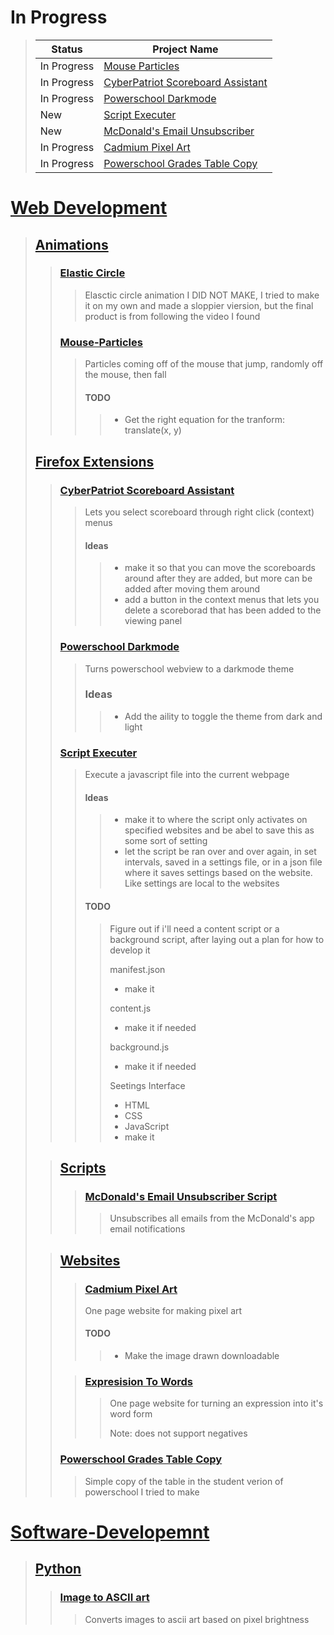 # In Progress
> |Status|Project Name|
> |-|-|
> |In Progress|[Mouse Particles](#mouse-particles)|
> |In Progress|[CyberPatriot Scoreboard Assistant](#cyberpatriot-scoreboard-assistant)|
> |In Progress|[Powerschool Darkmode](#powerschool-darkmode)|
> |New|[Script Executer](#script-executer)|
> |New|[McDonald's Email Unsubscriber](#mcdonalds-email-unsubscriber-script)|
> |In Progress|[Cadmium Pixel Art](#cadmium-pixel-art)|
> |In Progress|[Powerschool Grades Table Copy](#powerschool-grades-table-copy)|


# [Web Development](/Web-Development)
> ## [Animations](/Web-Development/Animations)
>> ### [Elastic Circle](/Web-Development/Animations/Elastic-Circle)
>>> Elasctic circle animation I DID NOT MAKE, I tried to make it on my own and made a sloppier viersion, but the final product is from following the video I found
>>
>>### [Mouse-Particles](/Web-Development/Animations/Mouse-Particles/)
>>> Particles coming off of the mouse that jump, randomly off the mouse, then fall
>>> #### TODO
>>>> - Get the right equation for the tranform: translate(x, y)
>
>## [Firefox Extensions](/Web-Development/Firefox-Extensions)
>> ### [CyberPatriot Scoreboard Assistant](/Web-Development/CyberPatriot-Extension)
>>> Lets you select scoreboard through right click (context) menus
>>> #### Ideas
>>>> - make it so that you can move the scoreboards around after they are added, but more can be added after moving them around
>>>> - add a button in the context menus that lets you delete a scoreborad that has been added to the viewing panel
>>
>> ### [Powerschool Darkmode](/Web-Development/Firefox-Extensions/Powershcool-Darkmode)
>>> Turns powerschool webview to a darkmode theme
>>> ### Ideas
>>>> - Add the aility to toggle the theme from dark and light
>>
>> ### [Script Executer ](/Web-Development/Firefox-Extensions/Script-Executer/)
>>> Execute a javascript file into the current webpage
>>> #### Ideas
>>>> - make it to where the script only activates on specified websites and be abel to save this as some sort of setting
>>>> - let the script be ran over and over again, in set intervals, saved in a settings file, or in a json file where it saves settings based on the website. Like settings are local to the websites
>>> #### TODO
>>>> Figure out if i'll need a content script or a background script, after laying out a plan for how to develop it
>>>>
>>>> manifest.json
>>>> - make it
>>>>
>>>> content.js
>>>> - make it if needed
>>>>
>>>> background.js
>>>> - make it if needed
>>>>
>>>> Seetings Interface
>>>> - HTML
>>>> - CSS
>>>> - JavaScript
>>>> - make it
>
>> ## [Scripts](/Web-Development/Scripts)
>>> ### [McDonald's Email Unsubscriber Script](/Web-Development/Scripts/McDonald's-Email-Unsubscriber.js)
>>>> Unsubscribes all emails from the McDonald's app email notifications
>
>> ## [Websites](/Web-Development/Websites)
>>> ### [Cadmium Pixel Art](/Web-Development/Websites/Cadmium-Pixel-Art)
>>> One page website for making pixel art
>>> #### TODO
>>>> - Make the image drawn downloadable
>>
>>> ### [Expresision To Words](/Web-Development/Websites/Expression-To-Words)
>>>> One page website for turning an expression into it's word form
>>>>
>>>> Note: does not support negatives
>>
>> ### [Powerschool Grades Table Copy](/Web-Development/Websites/Powerschool-Grades-Copy)
>>> Simple copy of the table in the student verion of powerschool I tried to make

# [Software-Developemnt](/Software-Development)
> ## [Python](/Software-Development/Python)
>> ### [Image to ASCII art](/Software-Development/Python/img-to-ascii)
>>> Converts images to ascii art based on pixel brightness